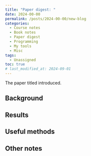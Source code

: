 ```yaml
---
title: "Paper digest: "
date: 2024-00-00
permalink: /posts/2024-00-00/new-blog
categories:
  - Course notes
  - Book notes
  - Paper digest
  - Programming
  - My tools
  - Misc
tags:
  - Unassigned
toc: true
# last_modified_at: 2024-09-01
---
```


The paper titled []() introduced.

## Background

## Results

## Useful methods

## Other notes


